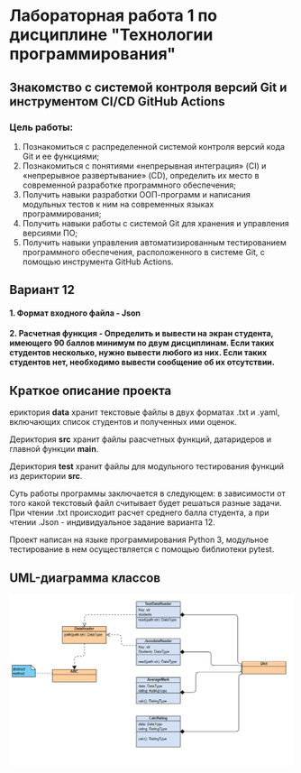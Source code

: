 # Лабораторная работа 1 по дисциплине "Технологии программирования"

## Знакомство с системой контроля версий Git и инструментом CI/CD GitHub Actions

### Цель работы:
1. Познакомиться c распределенной системой контроля версий кода Git и ее функциями;
2. Познакомиться с понятиями «непрерывная интеграция» (CI) и «непрерывное развертывание»
(CD), определить их место в современной разработке программного обеспечения;
3. Получить навыки разработки ООП-программ и написания модульных тестов к ним на
современных языках программирования;
4. Получить навыки работы с системой Git для хранения и управления версиями ПО;
5. Получить навыки управления автоматизированным тестированием программного обеспечения,
расположенного в системе Git, с помощью инструмента GitHub Actions.

## Вариант 12
#### 1. Формат входного файла - Json
#### 2. Расчетная функция - Определить и вывести на экран студента, имеющего 90 баллов минимум по двум дисциплинам. Если таких студентов несколько, нужно вывести любого из них. Если таких студентов нет, необходимо вывести сообщение об их отсутствии.

## Краткое описание проекта

ериктория **data** хранит текстовые файлы в двух форматах .txt и .yaml, включающих список студентов и полученных ими оценок.

Дериктория **src** хранит файлы раасчетных функций, датаридеров и главной функции **main**.

Дериктория **test** хранит файлы для модульного тестирования функций из дериктории **src**.

Суть работы программы заключается в следующем: в зависимости от того какой текстовый файл 
считывает будет решаться разные задачи. При чтении .txt происходит расчет среднего балла студента, а при чтении .Json -
индивидуальное задание варианта 12.

Проект написан на языке программирования Python 3, модульное тестирование в нем
осуществляется с помощью библиотеки pytest. 

## UML-диаграмма классов
![image](https://github.com/vov459/PTLab1_/blob/main/UML.jpg?raw=true) 